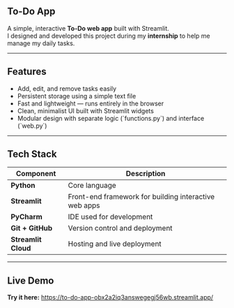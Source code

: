 ## To-Do App

A simple, interactive **To-Do web app** built with Streamlit.  
I designed and developed this project during my **internship** to help me manage my daily tasks.

---

## Features

- Add, edit, and remove tasks easily  
- Persistent storage using a simple text file  
- Fast and lightweight — runs entirely in the browser  
- Clean, minimalist UI built with Streamlit widgets  
- Modular design with separate logic (\`functions.py\`) and interface (\`web.py\`)

---

## Tech Stack

| Component | Description |
|------------|--------------|
| **Python** | Core language |
| **Streamlit** | Front-end framework for building interactive web apps |
| **PyCharm** | IDE used for development |
| **Git + GitHub** | Version control and deployment |
| **Streamlit Cloud** | Hosting and live deployment |


---

##  Live Demo

 **Try it here:** https://to-do-app-obx2a2iq3answegegj56wb.streamlit.app/











